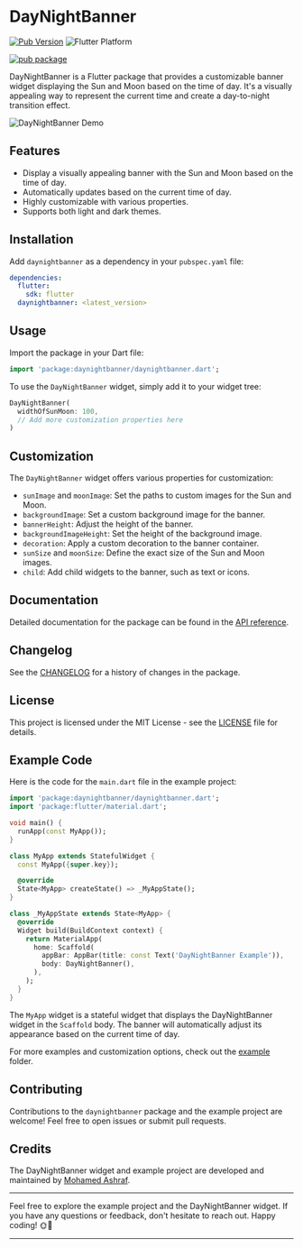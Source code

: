 # DayNightBanner

[![Pub Version](https://img.shields.io/pub/v/gradient_icon.svg)](https://pub.dev/packages/gradient_icon)
![Flutter Platform](https://img.shields.io/badge/platform-flutter-yellow)

[![pub package](https://img.shields.io/pub/v/daynightbanner.svg)](https://pub.dev/packages/daynightbanner)

DayNightBanner is a Flutter package that provides a customizable banner widget displaying the Sun and Moon based on the time of day. It's a visually appealing way to represent the current time and create a day-to-night transition effect.

![DayNightBanner Demo](https://example.com/demo.gif)

## Features

- Display a visually appealing banner with the Sun and Moon based on the time of day.
- Automatically updates based on the current time of day.
- Highly customizable with various properties.
- Supports both light and dark themes.

## Installation

Add `daynightbanner` as a dependency in your `pubspec.yaml` file:

```yaml
dependencies:
  flutter:
    sdk: flutter
  daynightbanner: <latest_version>
```

## Usage

Import the package in your Dart file:

```dart
import 'package:daynightbanner/daynightbanner.dart';
```

To use the `DayNightBanner` widget, simply add it to your widget tree:

```dart
DayNightBanner(
  widthOfSunMoon: 100,
  // Add more customization properties here
)
```

## Customization

The `DayNightBanner` widget offers various properties for customization:

- `sunImage` and `moonImage`: Set the paths to custom images for the Sun and Moon.
- `backgroundImage`: Set a custom background image for the banner.
- `bannerHeight`: Adjust the height of the banner.
- `backgroundImageHeight`: Set the height of the background image.
- `decoration`: Apply a custom decoration to the banner container.
- `sunSize` and `moonSize`: Define the exact size of the Sun and Moon images.
- `child`: Add child widgets to the banner, such as text or icons.

## Documentation

Detailed documentation for the package can be found in the [API reference](https://pub.dev/documentation/daynightbanner/latest/daynightbanner/daynightbanner-library.html).

## Changelog

See the [CHANGELOG](https://github.com/MohamedAshraf701/daynightbanner/blob/main/CHANGELOG.md) for a history of changes in the package.

## License

This project is licensed under the MIT License - see the [LICENSE](https://zaid.digital) file for details.

## Example Code

Here is the code for the `main.dart` file in the example project:

```dart
import 'package:daynightbanner/daynightbanner.dart';
import 'package:flutter/material.dart';

void main() {
  runApp(const MyApp());
}

class MyApp extends StatefulWidget {
  const MyApp({super.key});

  @override
  State<MyApp> createState() => _MyAppState();
}

class _MyAppState extends State<MyApp> {
  @override
  Widget build(BuildContext context) {
    return MaterialApp(
      home: Scaffold(
        appBar: AppBar(title: const Text('DayNightBanner Example')),
        body: DayNightBanner(),
      ),
    );
  }
}
```

The `MyApp` widget is a stateful widget that displays the DayNightBanner widget in the `Scaffold` body. The banner will automatically adjust its appearance based on the current time of day.

For more examples and customization options, check out the [example](https://github.com/MohamedAshraf701/daynightbanner/tree/main/example) folder.

## Contributing

Contributions to the `daynightbanner` package and the example project are welcome! Feel free to open issues or submit pull requests.

## Credits

The DayNightBanner widget and example project are developed and maintained by [Mohamed Ashraf](https://github.com/MohamedAshraf701).

---

Feel free to explore the example project and the DayNightBanner widget. If you have any questions or feedback, don't hesitate to reach out. Happy coding! 🌞🌙

---